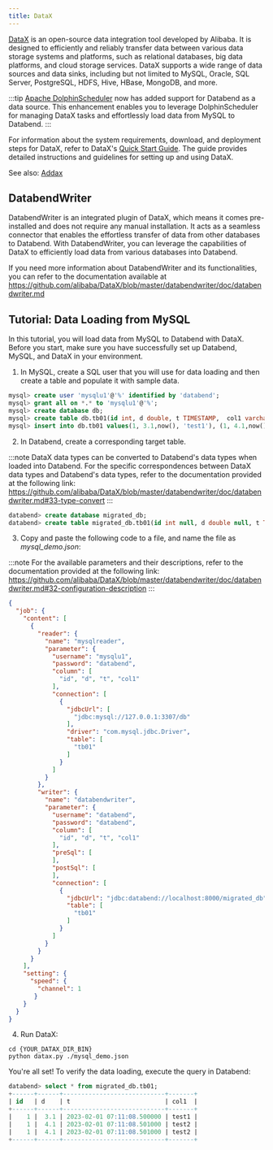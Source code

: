 ```yaml
---
title: DataX
---
```




[DataX](https://github.com/alibaba/DataX) is an open-source data integration tool developed by Alibaba. It is designed to efficiently and reliably transfer data between various data storage systems and platforms, such as relational databases, big data platforms, and cloud storage services. DataX supports a wide range of data sources and data sinks, including but not limited to MySQL, Oracle, SQL Server, PostgreSQL, HDFS, Hive, HBase, MongoDB, and more.

:::tip
[Apache DolphinScheduler](https://dolphinscheduler.apache.org/) now has added support for Databend as a data source. This enhancement enables you to leverage DolphinScheduler for managing DataX tasks and effortlessly load data from MySQL to Databend.
:::

For information about the system requirements, download, and deployment steps for DataX, refer to DataX's [Quick Start Guide](https://github.com/alibaba/DataX/blob/master/userGuid.md). The guide provides detailed instructions and guidelines for setting up and using DataX.

See also: [Addax](addax.md)

## DatabendWriter

DatabendWriter is an integrated plugin of DataX, which means it comes pre-installed and does not require any manual installation. It acts as a seamless connector that enables the effortless transfer of data from other databases to Databend. With DatabendWriter, you can leverage the capabilities of DataX to efficiently load data from various databases into Databend. 

If you need more information about DatabendWriter and its functionalities, you can refer to the documentation available at https://github.com/alibaba/DataX/blob/master/databendwriter/doc/databendwriter.md

## Tutorial: Data Loading from MySQL

In this tutorial, you will load data from MySQL to Databend with DataX. Before you start, make sure you have successfully set up Databend, MySQL, and DataX in your environment.

1. In MySQL, create a SQL user that you will use for data loading and then create a table and populate it with sample data.

```sql title='In MySQL:'
mysql> create user 'mysqlu1'@'%' identified by 'databend';
mysql> grant all on *.* to 'mysqlu1'@'%';
mysql> create database db;
mysql> create table db.tb01(id int, d double, t TIMESTAMP,  col1 varchar(10));
mysql> insert into db.tb01 values(1, 3.1,now(), 'test1'), (1, 4.1,now(), 'test2'), (1, 4.1,now(), 'test2');
```

2. In Databend, create a corresponding target table.

:::note
DataX data types can be converted to Databend's data types when loaded into Databend. For the specific correspondences between DataX data types and Databend's data types, refer to the documentation provided at the following link: https://github.com/alibaba/DataX/blob/master/databendwriter/doc/databendwriter.md#33-type-convert
:::

```sql title='In Databend:'
databend> create database migrated_db;
databend> create table migrated_db.tb01(id int null, d double null, t TIMESTAMP null,  col1 varchar(10) null);
```

3. Copy and paste the following code to a file, and name the file as *mysql_demo.json*:

:::note
For the available parameters and their descriptions, refer to the documentation provided at the following link: https://github.com/alibaba/DataX/blob/master/databendwriter/doc/databendwriter.md#32-configuration-description
:::

```json title='mysql_demo.json'
{
  "job": {
    "content": [
      {
        "reader": {
          "name": "mysqlreader",
          "parameter": {
            "username": "mysqlu1",
            "password": "databend",
            "column": [
              "id", "d", "t", "col1"
            ],
            "connection": [
              {
                "jdbcUrl": [
                  "jdbc:mysql://127.0.0.1:3307/db"
                ],
                "driver": "com.mysql.jdbc.Driver",
                "table": [
                  "tb01"
                ]
              }
            ]
          }
        },
        "writer": {
          "name": "databendwriter",
          "parameter": {
            "username": "databend",
            "password": "databend",
            "column": [
              "id", "d", "t", "col1"
            ],
            "preSql": [
            ],
            "postSql": [
            ],
            "connection": [
              {
                "jdbcUrl": "jdbc:databend://localhost:8000/migrated_db",
                "table": [
                  "tb01"
                ]
              }
            ]
          }
        }
      }
    ],
    "setting": {
      "speed": {
        "channel": 1
       }
    }
  }
}
```

4. Run DataX:

```shell
cd {YOUR_DATAX_DIR_BIN}
python datax.py ./mysql_demo.json 
```

You're all set! To verify the data loading, execute the query in Databend:

```sql
databend> select * from migrated_db.tb01;
+------+------+----------------------------+-------+
| id   | d    | t                          | col1  |
+------+------+----------------------------+-------+
|    1 |  3.1 | 2023-02-01 07:11:08.500000 | test1 |
|    1 |  4.1 | 2023-02-01 07:11:08.501000 | test2 |
|    1 |  4.1 | 2023-02-01 07:11:08.501000 | test2 |
+------+------+----------------------------+-------+
```